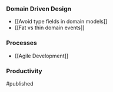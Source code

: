 ### Domain Driven Design
- [[Avoid type fields in domain models]]
- [[Fat vs thin domain events]]

### Processes
- [[Agile Development]]

### Productivity


#published 